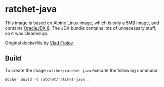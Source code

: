 # ratchet-java

This image is based on Alpine Linux image, which is only a 5MB image, and contains
[OracleJDK 8](http://www.oracle.com/technetwork/java/javase/overview/index.html). The JDK bundle contains lots of unnecessary stuff, so it was cleaned up. 

Original dockerfile by [Vlad Frolov](https://github.com/frol/docker-alpine-oraclejdk8).

## Build

To create the image `ratchet/ratchet-java` execute the following command:

	
	docker build -t ratchet/ratchet-java .
	
